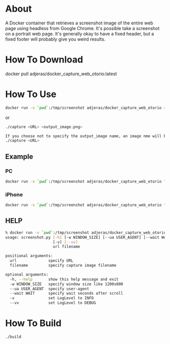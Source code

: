 About
=======
A Docker container that retrieves a screenshot image of the entire web page using headless from Google Chrome.
It's possible take a screenshot on a portrait web page.
It's generally okay to have a fixed header, but a fixed footer will probably give you weird results.


How To Download
===============

docker pull adjeras/docker_capture_web_otorio:latest


How To Use
=========

```bash
docker run -v `pwd`:/tmp/screenshot adjeras/docker_capture_web_otorio <URL> <output_image.png> [options]
```

or

```bash
./capture <URL> <output_image.png> 

If you choose not to specify the output_image name, an image nme will be created with the following format <domain><timestamp>.png
./capture <URL>

```

Example
-------

### PC
```bash
docker run -v `pwd`:/tmp/screenshot adjeras/docker_capture_web_otorio "https://www.theverge.com/" theVerge.png
```

### iPhone
```bash
docker run -v `pwd`:/tmp/screenshot adjeras/docker_capture_web_otorio "https://www.theverge.com/" theVerge.png -w 414x735 --ua 'Mozilla/5.0 (iPhone; CPU iPhone OS 11_0 like Mac OS X) AppleWebKit/604.1.38 (KHTML, like Gecko) Version/11.0 Mobile/15A372 Safari/604.1'
```

HELP
----

```bash
% docker run -v `pwd`:/tmp/screenshot adjeras/docker_capture_web_otorio
usage: screenshot.py [-h] [-w WINDOW_SIZE] [--ua USER_AGENT] [--wait WAIT]
                     [-v] [--vv]
                     url filename

positional arguments:
  url              specify URL
  filename         specify capture image filename

optional arguments:
  -h, --help       show this help message and exit
  -w WINDOW_SIZE   specify window size like 1200x800
  --ua USER_AGENT  specify user-agent
  --wait WAIT      specify wait seconds after scroll
  -v               set LogLevel to INFO
  --vv             set LogLevel to DEBUG
```

How To Build
===========

```bash
./build
```

